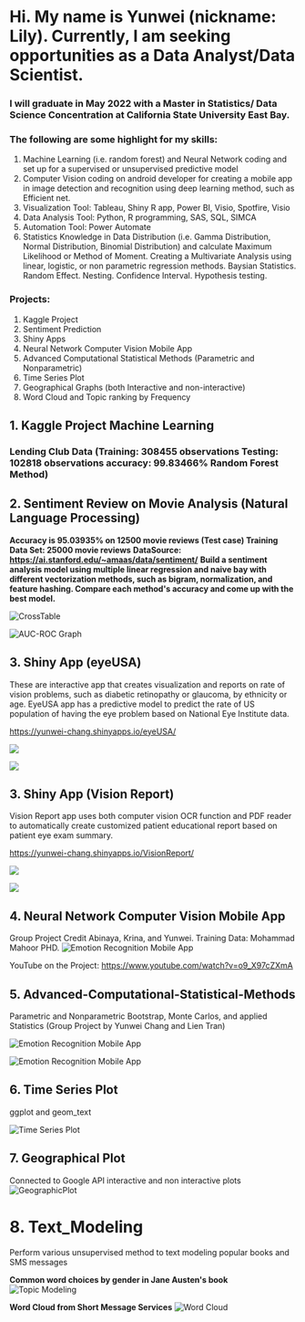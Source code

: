 # Hi. My name is Yunwei (nickname: Lily). Currently, I am seeking opportunities as a Data Analyst/Data Scientist.

### I will graduate in May 2022 with a Master in Statistics/ Data Science Concentration at California State University East Bay.  

### The following are some highlight for my skills:

1. Machine Learning (i.e. random forest) and Neural Network coding and set up for a supervised or unsupervised predictive model 
2. Computer Vision coding on android developer for creating a mobile app in image detection and recognition using deep learning method, such as Efficient net.
3. Visualization Tool: Tableau, Shiny R app, Power BI, Visio, Spotfire, Visio
4. Data Analysis Tool: Python, R programming, SAS, SQL, SIMCA 
5. Automation Tool: Power Automate 
6. Statistics Knowledge in Data Distribution (i.e. Gamma Distribution, Normal Distribution, Binomial Distribution) and calculate Maximum Likelihood or Method of Moment. Creating a Multivariate Analysis using linear, logistic, or non parametric regression methods. Baysian Statistics. Random Effect. Nesting. Confidence Interval. Hypothesis testing. 

### Projects:

1. Kaggle Project 
2. Sentiment Prediction
3. Shiny Apps
4. Neural Network Computer Vision Mobile App
5. Advanced Computational Statistical Methods (Parametric and Nonparametric)
6. Time Series Plot 
7. Geographical Graphs (both Interactive and non-interactive)
8. Word Cloud and Topic ranking by Frequency 

## 1. Kaggle Project Machine Learning

### Lending Club Data (Training: 308455 observations Testing: 102818 observations accuracy: 99.83466% Random Forest Method) 

## 2. Sentiment Review on Movie Analysis (Natural Language Processing)

**Accuracy is 95.03935% on 12500 movie reviews (Test case) Training Data Set: 25000 movie reviews**
**DataSource: https://ai.stanford.edu/~amaas/data/sentiment/**
**Build a sentiment analysis model using multiple linear regression and naive bay with different vectorization methods, such as bigram, normalization, and feature hashing. Compare each method's accuracy and come up with the best model.**

![CrossTable](https://github.com/lily-data-science/lily-data-science/blob/master/test_crosstable.png)

![AUC-ROC Graph](https://github.com/lily-data-science/lily-data-science/blob/master/AUC%20.png)

## 3. Shiny App (eyeUSA)

These are interactive app that creates visualization and reports on rate of vision problems, such as diabetic retinopathy or glaucoma, by ethnicity or age.
EyeUSA app has a predictive model to predict the rate of US population of having the eye problem based on National Eye Institute data.

https://yunwei-chang.shinyapps.io/eyeUSA/


![](https://github.com/lily-data-science/Shiny-App/blob/master/eyeUSA1.png)


![](https://github.com/lily-data-science/Shiny-App/blob/master/eyeUSA2.png)


## 3. Shiny App (Vision Report)

Vision Report app uses both computer vision OCR function and PDF reader to automatically create customized patient educational report based on patient eye exam summary.


https://yunwei-chang.shinyapps.io/VisionReport/





![](https://github.com/lily-data-science/lily-data-science/blob/master/VisionReport1.png)

![](https://github.com/lily-data-science/lily-data-science/blob/master/VisionReport2.png)


## 4. Neural Network Computer Vision Mobile App 

Group Project Credit Abinaya, Krina, and Yunwei. Training Data: Mohammad Mahoor PHD. ![Emotion Recognition Mobile App](https://github.com/lily-data-science/lily-data-science/blob/master/facial_emotion_demo.png)

YouTube on the Project: https://www.youtube.com/watch?v=o9_X97cZXmA

## 5. Advanced-Computational-Statistical-Methods
Parametric and Nonparametric Bootstrap, Monte Carlos, and applied Statistics (Group Project by Yunwei Chang and Lien Tran)

![Emotion Recognition Mobile App](https://github.com/lily-data-science/lily-data-science/blob/master/data%20exploration.png)

![Emotion Recognition Mobile App](https://github.com/lily-data-science/lily-data-science/blob/master/Bootstrap%20Methods.png) 

## 6. Time Series Plot
ggplot and geom_text 


![Time Series Plot](https://github.com/lily-data-science/lily-data-science/blob/master/TimeSeries2.png)

## 7. Geographical Plot
Connected to Google API interactive and non interactive plots
![GeographicPlot](https://github.com/lily-data-science/lily-data-science/blob/master/geographicplot.png)

# 8. Text_Modeling
Perform various unsupervised method to text modeling popular books and SMS messages

**Common word choices by gender in Jane Austen's book**
![Topic Modeling](https://github.com/lily-data-science/lily-data-science/blob/master/topic%20modeling.png)

**Word Cloud from Short Message Services**
![Word Cloud](https://github.com/lily-data-science/lily-data-science/blob/master/WordCloud.png)

<!---
lily-data-science/lily-data-science is a ✨ special ✨ repository because its `README.md` (this file) appears on your GitHub profile.
You can click the Preview link to take a look at your changes.
--->
